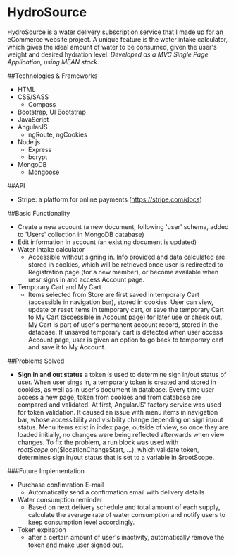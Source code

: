 # HydroSource

HydroSource is a water delivery subscription service that I made up for an eCommerce website project.
A unique feature is the water intake calculator, which gives the ideal amount of water to be consumed, 
given the user's weight and desired hydration level. <i>Developed as a MVC Single Page Application, using MEAN stack.</i>

##Technologies & Frameworks 
- HTML
- CSS/SASS
  - Compass
- Bootstrap, UI Bootstrap
- JavaScript
- AngularJS
  - ngRoute, ngCookies
- Node.js
  - Express
  - bcrypt
- MongoDB
  - Mongoose


##API 
- Stripe: a platform for online payments (https://stripe.com/docs)


##Basic Functionality
- Create a new account (a new document, following 'user' schema, added to 'Users' collection in MongoDB database)
- Edit information in account (an existing document is updated)
- Water intake calculator
  * Accessible without signing in. Info provided and data calculated are stored in cookies, 
which will be retrieved once user is redirected to Registration page (for a new member), or become available when uesr signs in and access Account page. 
- Temporary Cart and My Cart
  * Items selected from Store are first saved in temporary Cart (accessible in navigation bar), stored in cookies.
User can view, update or reset items in temporary cart, or save the temporary Cart to My Cart (accessible in Account page) for later use or check out. 
My Cart is part of user's permanent account record, stored in the database. If unsaved temporary cart is detected 
when user access Account page, user is given an option to go back to temporary cart and save it to My Account.

##Problems Solved
- **Sign in and out status**
a token is used to determine sign in/out status of user. When user sings in, a temporary token is created and stored in cookies, as well as in user's document in database. 
Every time user access a new page, token from cookies and from database are compared and validated. 
At first, AngularJS' factory service was used for token validation. It caused an issue with menu items in navigation bar, whose accessibility and visibility change 
depending on sign in/out status. Menu items exist in index page, outside of view, so once they are loaded initially, no changes were being reflected afterwards when view changes. 
To fix the problem, a run block was used with $rootScope.$on($locationChangeStart, ...), which validate token, determines sign in/out status that is set to a variable in $rootScope. 


###Future Implementation
- Purchase confimration E-mail
  - Automatically send a confirmation email with delivery details
- Water consumption reminder
  - Based on next delivery schedule and total amount of each supply, calculate the average rate of water consumption and notify users to keep consumption level accordingly.
- Token expiration
  - after a certain amount of user's inactivity, automatically remove the token and make user signed out.

